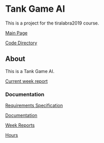 # Tank Game AI

This is a project for the tiralabra2019 course.

[Main Page](https://github.com/porrasm/tiralabra-tank-game-ai)

[Code Directory](https://github.com/porrasm/tiralabra-tank-game-ai/tree/master/Assets/_Assets/Scripts/Games/TankGame/TankAI/)


## About

This is a Tank Game AI.

[Current week report](https://github.com/porrasm/tiralabra-tank-game-ai/tree/master/Documentation/weeks/week4.md)


### Documentation

[Requirements Specification](https://github.com/porrasm/tiralabra-tank-game-ai/tree/master/Documentation/requirements-specification.md)

[Documentation](https://github.com/porrasm/tiralabra-tank-game-ai/tree/master/Documentation)

[Week Reports](https://github.com/porrasm/tiralabra-tank-game-ai/tree/master/Documentation/weeks)

[Hours](https://github.com/porrasm/tiralabra-tank-game-ai/tree/master/Documentation/hours.md)